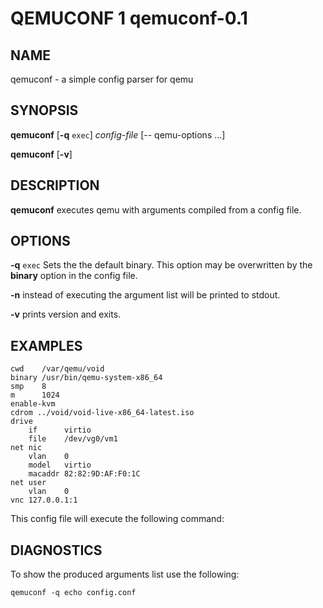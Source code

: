 QEMUCONF 1 qemuconf-0.1
=======================

NAME
----

qemuconf - a simple config parser for qemu

SYNOPSIS
--------

**qemuconf** [**-q** `exec`] *config-file* [-- qemu-options ...]

**qemuconf** [**-v**]

DESCRIPTION
-----------

**qemuconf** executes qemu with arguments compiled from a config file.

OPTIONS
-------

**-q** `exec`
Sets the the default binary. This option may be overwritten by the **binary**
option in the config file.

**-n**
instead of executing the argument list will be printed to stdout.

**-v**
prints version and exits.

EXAMPLES
--------

	cwd    /var/qemu/void
	binary /usr/bin/qemu-system-x86_64
	smp    8
	m      1024
	enable-kvm
	cdrom ../void/void-live-x86_64-latest.iso
	drive
		if      virtio
		file    /dev/vg0/vm1
	net nic
		vlan    0
		model   virtio
		macaddr 82:82:9D:AF:F0:1C
	net user
		vlan    0
	vnc 127.0.0.1:1

This config file will execute the following command:


DIAGNOSTICS
-----------

To show the produced arguments list use the following:

	qemuconf -q echo config.conf
